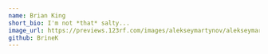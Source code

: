 ```yaml
---
name: Brian King
short_bio: I'm not *that* salty...
image_url: https://previews.123rf.com/images/alekseymartynov/alekseymartynov1802/alekseymartynov180200004/95963815-cartoon-brine-shrimp-icon-.jpg
github: BrineK
---
```

